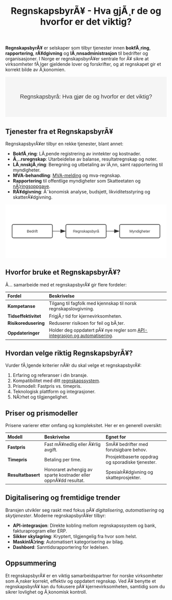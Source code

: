 ﻿---
title: "RegnskapsbyrÃ¥ - Hva gjÃ¸r de og hvorfor er det viktig?"
meta_title: "RegnskapsbyrÃ¥ - Hva gjÃ¸r de og hvorfor er det viktig?"
meta_description: '**RegnskapsbyrÃ¥** er selskaper som tilbyr tjenester innen **bokfÃ¸ring**, **rapportering**, **rÃ¥dgivning** og **lÃ¸nnsadministrasjon** til bedrifter og organi...'
slug: regnskapsbyra
type: blog
layout: pages/single
---

**RegnskapsbyrÃ¥** er selskaper som tilbyr tjenester innen **bokfÃ¸ring**, **rapportering**, **rÃ¥dgivning** og **lÃ¸nnsadministrasjon** til bedrifter og organisasjoner. I Norge er regnskapsbyrÃ¥er sentrale for Ã¥ sikre at virksomheter fÃ¸lger gjeldende lover og forskrifter, og at regnskapet gir et korrekt bilde av Ã¸konomien.

![RegnskapsbyrÃ¥: Hva gjÃ¸r de og hvorfor er det viktig?](regnskapsbyra.svg)

## Tjenester fra et RegnskapsbyrÃ¥

RegnskapsbyrÃ¥er tilbyr en rekke tjenester, blant annet:

* **BokfÃ¸ring**: LÃ¸pende registrering av inntekter og kostnader.
* **Ã…rsregnskap**: Utarbeidelse av balanse, resultatregnskap og noter.
* **LÃ¸nnskjÃ¸ring**: Beregning og utbetaling av lÃ¸nn, samt rapportering til myndigheter.
* **MVA-behandling**: [MVA-melding](/blogs/regnskap/hva-er-mva-melding "Hva er MVA-melding? En Komplett Guide til Merverdiavgiftsrapportering") og mva-regnskap.
* **Rapportering** til offentlige myndigheter som Skatteetaten og [nÃ¦ringsoppgave](/blogs/regnskap/hva-er-naeringsoppgave-1 "Hva er nÃ¦ringsoppgave? Guide til NÃ¦ringsoppgave 1").
* **RÃ¥dgivning**: Ã˜konomisk analyse, budsjett, likviditetsstyring og skatterÃ¥dgivning.

![Tjenesteprosess for RegnskapsbyrÃ¥](regnskapsbyra-flow.svg)

## Hvorfor bruke et RegnskapsbyrÃ¥?

Ã… samarbeide med et regnskapsbyrÃ¥ gir flere fordeler:

| Fordel | Beskrivelse |
| :--- | :--- |
| **Kompetanse** | Tilgang til fagfolk med kjennskap til norsk regnskapslovgivning. |
| **Tidseffektivitet** | FrigjÃ¸r tid for kjernevirksomheten. |
| **Risikoredusering** | Reduserer risikoen for feil og bÃ¸ter. |
| **Oppdateringer** | Holder deg oppdatert pÃ¥ nye regler som [API-integrasjon og automatisering](/blogs/regnskap/api-integrasjon-automatisering-regnskap "API-integrasjon & Automatisering i Regnskap"). |

## Hvordan velge riktig RegnskapsbyrÃ¥?

Vurder fÃ¸lgende kriterier nÃ¥r du skal velge et regnskapsbyrÃ¥:

1.  Erfaring og referanser i din bransje.
2.  Kompatibilitet med ditt [regnskapssystem](/blogs/regnskap/hva-er-regnskap "Hva er et regnskapssystem?").
3.  Prismodell: Fastpris vs. timepris.
4.  Teknologisk plattform og integrasjoner.
5.  NÃ¦rhet og tilgjengelighet.

## Priser og prismodeller

Prisene varierer etter omfang og kompleksitet. Her er en generell oversikt:

| Modell | Beskrivelse | Egnet for |
| :--- | :--- | :--- |
| **Fastpris** | Fast mÃ¥nedlig eller Ã¥rlig avgift. | SmÃ¥ bedrifter med forutsigbare behov. |
| **Timepris** | Betaling per time. | Prosjektbaserte oppdrag og sporadiske tjenester. |
| **Resultatbasert** | Honoraret avhengig av sparte kostnader eller oppnÃ¥dd resultat. | SpesialrÃ¥dgivning og skatteprosjekter. |

## Digitalisering og fremtidige trender

Bransjen utvikler seg raskt med fokus pÃ¥ *digitalisering*, *automatisering* og *skytjenester*. Moderne regnskapsbyrÃ¥er tilbyr:

* **API-integrasjon**: Direkte kobling mellom regnskapssystem og bank, fakturaprogram eller ERP.
* **Sikker skylagring**: Kryptert, tilgjengelig fra hvor som helst.
* **MaskinlÃ¦ring**: Automatisert kategorisering av bilag.
* **Dashbord**: Sanntidsrapportering for ledelsen.

## Oppsummering

Et regnskapsbyrÃ¥ er en viktig samarbeidspartner for norske virksomheter som Ã¸nsker korrekt, effektiv og oppdatert regnskap. Ved Ã¥ benytte et regnskapsbyrÃ¥ kan du fokusere pÃ¥ kjernevirksomheten, samtidig som du sikrer lovlighet og Ã¸konomisk kontroll.



